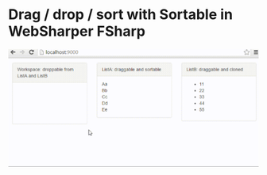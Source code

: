 # Drag / drop / sort with Sortable in WebSharper FSharp

![image](https://raw.githubusercontent.com/Kimserey/DragAndDropSortable/master/sortable.gif)
